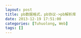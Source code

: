```yaml
---
layout: post
title: pb数据格式，pb协议->pb解析库
date: 2013-12-19 17:51:00
categories: [Tuhuolong, Web]
tags: []
---
```

   